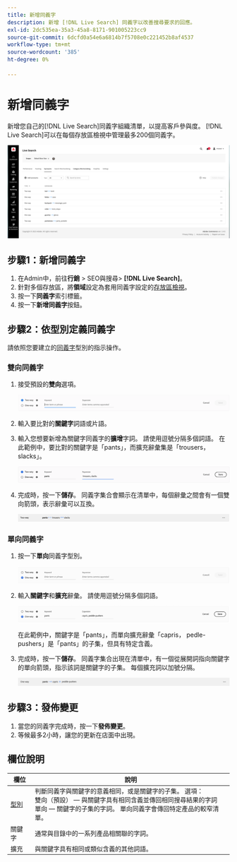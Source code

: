 ```yaml
---
title: 新增同義字
description: 新增 [!DNL Live Search] 同義字以改善搜尋要求的回應。
exl-id: 2dc535ea-35a3-45a8-8171-901005223cc9
source-git-commit: 6dcfd0a54e6a6814b7f5708e0c221452b8af4537
workflow-type: tm+mt
source-wordcount: '385'
ht-degree: 0%

---
```


# 新增同義字

新增您自己的[!DNL Live Search]同義字組織清單，以提高客戶參與度。 [!DNL Live Search]可以在每個存放區檢視中管理最多200個同義字。

![[!DNL Live Search]同義字](assets/synonym-workspace.png)

## 步驟1：新增同義字

1. 在Admin中，前往&#x200B;**行銷** > SEO與搜尋> **[!DNL Live Search]**。
1. 針對多個存放區，將&#x200B;**領域**&#x200B;設定為套用同義字設定的[存放區檢視](https://experienceleague.adobe.com/docs/commerce-admin/start/setup/websites-stores-views.html?lang=zh-Hant#scope-settings)。
1. 按一下&#x200B;**同義字**&#x200B;索引標籤。
1. 按一下&#x200B;**新增同義字**&#x200B;按鈕。

## 步驟2：依型別定義同義字

請依照您要建立的[同義字](synonyms-type.md)型別的指示操作。

### 雙向同義字

1. 接受預設的&#x200B;**雙向**&#x200B;選項。

   ![新增雙向同義字](assets/synonym-add-two-way.png)

1. 輸入要比對的&#x200B;**關鍵字**&#x200B;詞語或片語。
1. 輸入您想要新增為關鍵字同義字的&#x200B;**擴增**&#x200B;字詞。 請使用逗號分隔多個詞語。
在此範例中，要比對的關鍵字是「pants」，而擴充辭彙集是「trousers， slacks」。

   ![雙向同義字範例](assets/synonym-add-two-way-example.png)

1. 完成時，按一下&#x200B;**儲存**。
同義字集合會顯示在清單中，每個辭彙之間會有一個雙向箭頭，表示辭彙可以互換。

   ![雙向同義字](assets/synonym-two-way.png)

### 單向同義字

1. 按一下&#x200B;**單向**&#x200B;同義字型別。

   ![新增單向同義字](assets/synonym-add-one-way.png)

1. 輸入&#x200B;**關鍵字**&#x200B;和&#x200B;**擴充**&#x200B;辭彙。 請使用逗號分隔多個詞語。

   ![單向同義字範例](assets/synonym-add-one-way-example.png)

   在此範例中，關鍵字是「pants」，而單向擴充辭彙「capris， pedle-pushers」是「pants」的子集，但具有特定含義。

1. 完成時，按一下&#x200B;**儲存**。
同義字集合出現在清單中，有一個從展開詞指向關鍵字的單向箭頭，指示該詞是關鍵字的子集。 每個擴充詞以加號分隔。

   ![單向同義字](assets/synonym-one-way.png)

## 步驟3：發佈變更

1. 當您的同義字完成時，按一下&#x200B;**發佈變更**。
1. 等候最多2小時，讓您的更新在店面中出現。

## 欄位說明

| 欄位 | 說明 |
|--- |--- |
| [型別](synonyms.md) | 判斷同義字與關鍵字的意義相同，或是關鍵字的子集。 選項：<br />雙向（預設） — 與關鍵字具有相同含義並傳回相同搜尋結果的字詞<br />單向 — 關鍵字的子集的字詞。 單向同義字會傳回特定產品的較窄清單。 |
| 關鍵字 | 通常與目錄中的一系列產品相關聯的字詞。 |
| 擴充 | 與關鍵字具有相同或類似含義的其他詞語。 |
